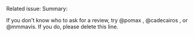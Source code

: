 Related issue:
Summary:

If you don't know who to ask for a review, try @pomax , @cadecairos , or @mmmavis. If you do, please delete this line.
